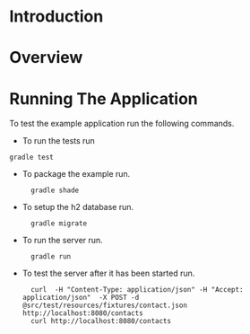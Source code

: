 # Introduction



# Overview


# Running The Application

To test the example application run the following commands.

* To run the tests run

`gradle test`

* To package the example run.

        gradle shade

* To setup the h2 database run.

        gradle migrate

* To run the server run.

        gradle run

* To test the server after it has been started run.

        curl  -H "Content-Type: application/json" -H "Accept: application/json"  -X POST -d @src/test/resources/fixtures/contact.json http://localhost:8080/contacts
        curl http://localhost:8080/contacts

